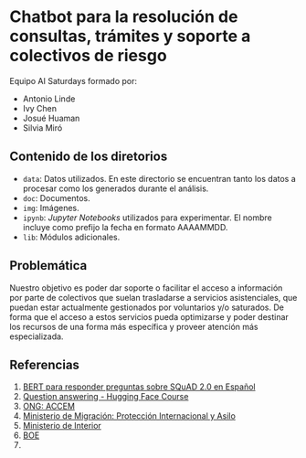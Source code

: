 # Chatbot para la resolución de consultas, trámites y soporte a colectivos de riesgo

Equipo AI Saturdays formado por:
* Antonio Linde
* Ivy Chen
* Josué Huaman
* Silvia Miró

## Contenido de los diretorios

* `data`: Datos utilizados. En este directorio se encuentran tanto los datos a procesar como los generados durante el análisis.
* `doc`: Documentos.
* `img`: Imágenes.
* `ipynb`: _Jupyter Notebooks_ utilizados para experimentar. El nombre incluye como prefijo la fecha en formato AAAAMMDD.
* `lib`: Módulos adicionales.

## Problemática

Nuestro objetivo es poder dar soporte o facilitar el acceso a información
por parte de colectivos que suelan trasladarse a servicios asistenciales,
que puedan estar actualmente gestionados por voluntarios y/o saturados.
De forma que el acceso a estos servicios pueda optimizarse y poder destinar
los recursos de una forma más específica y proveer atención más especializada.


## Referencias

1. [BERT para responder preguntas sobre SQuAD 2.0 en Español](https://jaimesendraberenguer.medium.com/bert-para-responder-preguntas-sobre-squad-2-0-en-espa%C3%B1ol-5842748f051a)
2. [Question answering - Hugging Face Course](https://huggingface.co/course/chapter7/7?fw=pt)
3. [ONG: ACCEM](accem.es)
4. [Ministerio de Migración: Protección Internacional y Asilo](https://extranjeros.inclusion.gob.es/es/ProteccionAsilo/index.html)
5. [Ministerio de Interior](https://www.interior.gob.es/opencms/es/servicios-al-ciudadano/tramites-y-gestiones/oficina-de-asilo-y-refugio/)
6. [BOE](https://www.boe.es/buscar/doc.php?id=BOE-A-2009-17242)
7. 
